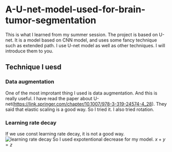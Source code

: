# A-U-net-model-used-for-brain-tumor-segmentation
This is what I learned from my summer session. The project is based on U-net. It is a model based on CNN model, and uses some fancy technique such as extended path. I use U-net model as well as other techniques. I will introduce them to you.
## Technique I uesd
### Data augmentation
One of the most improtant thing I used is data augmentation. And this is really useful.
I have read the paper about U-net(https://link.springer.com/chapter/10.1007/978-3-319-24574-4_28). They said that elastic scaling is a good way. So I tried it. I also tried rotation.
### Learning rate decay
If we use const learning rate decay, it is not a good way.
![learning rate decay](https://img2018.cnblogs.com/blog/1351564/201906/1351564-20190628111619212-48470440.png "learning rate")
So I used expotentional decrease for my model.
$x+y=z$
